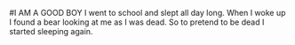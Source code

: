 #I AM A GOOD BOY
I went to school and slept all day long. When I woke up I found a bear looking at me as I was dead. So to pretend to be dead I started sleeping again.
